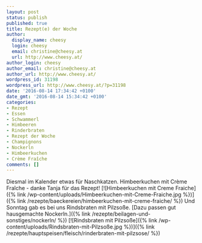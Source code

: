 ```yaml
---
layout: post
status: publish
published: true
title: Rezept(e) der Woche
author:
  display_name: cheesy
  login: cheesy
  email: christine@cheesy.at
  url: http://www.cheesy.at/
author_login: cheesy
author_email: christine@cheesy.at
author_url: http://www.cheesy.at/
wordpress_id: 31198
wordpress_url: http://www.cheesy.at/?p=31198
date: '2016-08-14 17:34:42 +0100'
date_gmt: '2016-08-14 15:34:42 +0100'
categories:
- Rezept
- Essen
- Schwammerl
- Himbeeren
- Rinderbraten
- Rezept der Woche
- Champignons
- Nockerln
- Himbeerkuchen
- Crème Fraîche
comments: []
---
```

Diesmal im Kalender etwas für Naschkatzen. Himbeerkuchen mit Crème Fraîche - danke Tanja für das Rezept!
[![Himbeerkuchen mit Creme Fraiche]({% link /wp-content/uploads/Himbeerkuchen-mit-Creme-Fraiche.jpg %})]({% link /rezepte/baeckereien/himbeerkuchen-mit-creme-fraiche/ %})
Und Sonntag gab es bei uns Rindsbraten mit Pilzsoße. [Dazu passen gut hausgemachte Nockerln.]({% link /rezepte/beilagen-und-sonstiges/nockerln/ %})
[![Rindsbraten mit Pilzsoße]({% link /wp-content/uploads/Rindsbraten-mit-Pilzsoße.jpg %})]({% link /rezepte/hauptspeisen/fleisch/rinderbraten-mit-pilzsose/ %})
